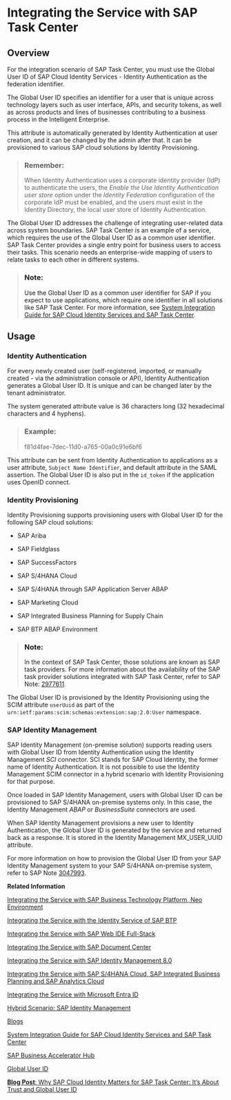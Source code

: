 <!-- loioab5e90ebb2914be9aa145494df048a32 -->

# Integrating the Service with SAP Task Center



<a name="loioab5e90ebb2914be9aa145494df048a32__section_unp_r3n_wqb"/>

## Overview

For the integration scenario of SAP Task Center, you must use the Global User ID of SAP Cloud Identity Services - Identity Authentication as the federation identifier.

The Global User ID specifies an identifier for a user that is unique across technology layers such as user interface, APIs, and security tokens, as well as across products and lines of businesses contributing to a business process in the Intelligent Enterprise.

This attribute is automatically generated by Identity Authentication at user creation, and it can be changed by the admin after that. It can be provisioned to various SAP cloud solutions by Identity Provisioning.

> ### Remember:  
> When Identity Authentication uses a corporate identity provider \(IdP\) to authenticate the users, the *Enable the Use Identity Authentication user store* option under the *Identity Federation* configuration of the corporate IdP must be enabled, and the users must exist in the Identity Directory, the local user store of Identity Authentication.

The Global User ID addresses the challenge of integrating user-related data across system boundaries. SAP Task Center is an example of a service, which requires the use of the Global User ID as a common user identifier. SAP Task Center provides a single entry point for business users to access their tasks. This scenario needs an enterprise-wide mapping of users to relate tasks to each other in different systems.

> ### Note:  
> Use the Global User ID as a common user identifier for SAP if you expect to use applications, which require one identifier in all solutions like SAP Task Center. For more information, see [System Integration Guide for SAP Cloud Identity Services and SAP Task Center](https://help.sap.com/viewer/b95c3d5bab324a3a8409eee5267a5b75/Cloud/en-US/27947dfb325047018603446439050a6b.html).



<a name="loioab5e90ebb2914be9aa145494df048a32__section_rfm_53n_wqb"/>

## Usage



### Identity Authentication

For every newly created user \(self-registered, imported, or manually created - via the administration console or API\), Identity Authentication generates a Global User ID. It is unique and can be changed later by the tenant administrator.

The system generated attribute value is 36 characters long \(32 hexadecimal characters and 4 hyphens\).

> ### Example:  
> f81d4fae-7dec-11d0-a765-00a0c91e6bf6

This attribute can be sent from Identity Authentication to applications as a user attribute, `Subject Name Identifier`, and default attribute in the SAML assertion. The Global User ID is also put in the `id_token` if the application uses OpenID connect.



### Identity Provisioning

Identity Provisioning supports provisioning users with Global User ID for the following SAP cloud solutions:

-   SAP Ariba

-   SAP Fieldglass

-   SAP SuccessFactors

-   SAP S/4HANA Cloud

-   SAP S/4HANA through SAP Application Server ABAP

-   SAP Marketing Cloud

-   SAP Integrated Business Planning for Supply Chain

-   SAP BTP ABAP Environment


> ### Note:  
> In the context of SAP Task Center, those solutions are known as SAP task providers. For more information about the availability of the SAP task provider solutions integrated with SAP Task Center, refer to SAP Note: [2977611](https://me.sap.com/notes/2977611).

The Global User ID is provisioned by the Identity Provisioning using the SCIM attribute `userUuid` as part of the `urn:ietf:params:scim:schemas:extension:sap:2.0:User` namespace.



### SAP Identity Management

SAP Identity Management \(on-premise solution\) supports reading users with Global User ID from Identity Authentication using the Identity Management *SCI* connector. SCI stands for SAP Cloud Identity, the former name of Identity Authentication. It is not possible to use the Identity Management SCIM connector in a hybrid scenario with Identity Provisioning for that purpose.

Once loaded in SAP Identity Management, users with Global User ID can be provisioned to SAP S/4HANA on-premise systems only. In this case, the Identity Management *ABAP* or *BusinessSuite* connectors are used.

When SAP Identity Management provisions a new user to Identity Authentication, the Global User ID is generated by the service and returned back as a response. It is stored in the Identity Management MX\_USER\_UUID attribute.

For more information on how to provision the Global User ID from your SAP Identity Management system to your SAP S/4HANA on-premise system, refer to SAP Note [3047993](https://me.sap.com/notes/3047993).

**Related Information**  


[Integrating the Service with SAP Business Technology Platform, Neo Environment](integrating-the-service-with-sap-business-technology-platform-neo-environment-fe84459.md#loiofe84459e688c43698591d3b9e1aac828 "SAP BTP acts as a service provider, and Identity Authentication acts as an identity provider in this setup.")

[Integrating the Service with the Identity Service of SAP BTP](integrating-the-service-with-the-identity-service-of-sap-btp-d5cd80c.md "The Identity service of SAP BTP enables you to delegate authentication to the Identity Authentication service. The Identity service automates the creation of OpenID Connect (OIDC) applications for the Identity Authentication service for each application the Identity service registers.")

[Integrating the Service with SAP Web IDE Full-Stack](integrating-the-service-with-sap-web-ide-full-stack-313f545.md#loio313f5456f3ab41ca925d555cda748f39 "You can use Identity Authentication as identity provider for SAP Web IDE Full-Stack.")

[Integrating the Service with SAP Document Center](integrating-the-service-with-sap-document-center-397683c.md#loio397683cff69d44c5bb2b38c76714c6ca "You can use Identity Authentication as identity provider for SAP Document Center.")

[Integrating the Service with SAP Identity Management 8.0](integrating-the-service-with-sap-identity-management-8-0-f44f931.md "")

[Integrating the Service with SAP S/4HANA Cloud, SAP Integrated Business Planning and SAP Analytics Cloud](integrating-the-service-with-sap-s-4hana-cloud-sap-integrated-business-planning-and-sap-a-dd61aea.md "This integration document aims to provide information about single sign-on (SSO) options for SAP S/4HANA Cloud or SAP Integrated Business Planning and SAP Analytics Cloud, that use Identity Authentication as an authenticating or proxy identity provider.")

[Integrating the Service with Microsoft Entra ID](integrating-the-service-with-microsoft-entra-id-626b173.md "")

[Hybrid Scenario: SAP Identity Management](hybrid-scenario-sap-identity-management-6fa419a.md "You can execute hybrid scenarios between provisioning systems from the Identity Provisioning UI and external systems that support SCIM 2.0 protocol.")

[Blogs](blogs-a89ca3e.md "Links to blogs and documents about integration scenarios with Identity Authentication.")

[System Integration Guide for SAP Cloud Identity Services and SAP Task Center](https://help.sap.com/viewer/b95c3d5bab324a3a8409eee5267a5b75/Cloud/en-US/27947dfb325047018603446439050a6b.html)

[SAP Business Accelerator Hub](https://cloudintegration.int.sap.eu2.hana.ondemand.com/package/SCPIdentityServices/rest)

[Global User ID](https://help.sap.com/viewer/b4c9306d80a3471aa0ae48511e725b43/8.0/en-US/dffae27f5d744a12a216d2b6e09fc55d.html)

[**Blog Post**: Why SAP Cloud Identity Matters for SAP Task Center: It’s About Trust and Global User ID](https://community.sap.com/t5/technology-blogs-by-sap/why-sap-cloud-identity-matters-for-sap-task-center-it-s-about-trust-and/ba-p/13937397?emcs_t=S2h8ZW1haWx8a3Vkb3N8TTVVT1c3Vk9DRzBTWTV8MTM5MzczOTd8S1VET1N8aEs)

